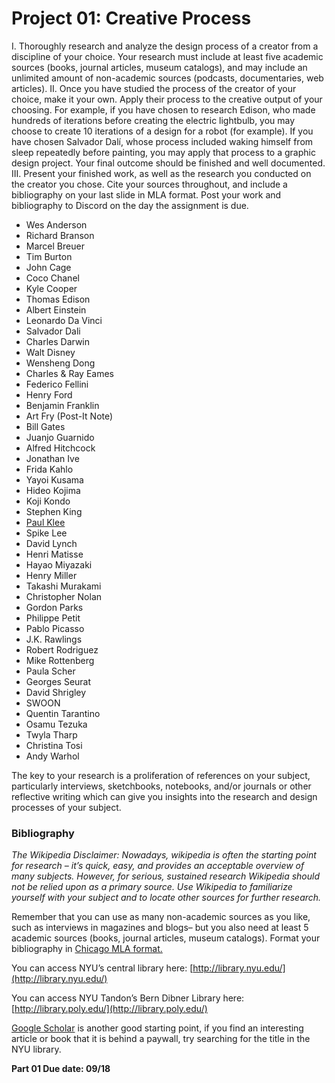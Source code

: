 # Project 01: Creative Process 

I. Thoroughly research and analyze the design process of a creator from a discipline of your choice. Your research must include at least five academic sources (books, journal articles, museum catalogs), and may include an unlimited amount of non-academic sources (podcasts, documentaries, web articles). 
II. Once you have studied the process of the creator of your choice, make it your own. Apply their process to the creative output of your choosing. For example, if you have chosen to research Edison, who made hundreds of iterations before creating the electric lightbulb, you may choose to create 10 iterations of a design for a robot (for example). If you have chosen Salvador Dalí, whose process included waking himself from sleep repeatedly before painting, you may apply that process to a graphic design project. Your final outcome should be finished and well documented.
III. Present your finished work, as well as the research you conducted on the creator you chose. Cite your sources throughout, and include a bibliography on your last slide in MLA format. Post your work and bibliography to Discord on the day the assignment is due.  
* Wes Anderson 
* Richard Branson
* Marcel Breuer
* Tim Burton
* John Cage
* Coco Chanel 
* Kyle Cooper
* Thomas Edison 
* Albert Einstein
* Leonardo Da Vinci 
* Salvador Dali
* Charles Darwin
* Walt Disney  
* Wensheng Dong 
* Charles & Ray Eames
* Federico Fellini
* Henry Ford
* Benjamin Franklin
* Art Fry \(Post-It Note\)
* Bill Gates
* Juanjo Guarnido 
* Alfred Hitchcock
* Jonathan Ive
* Frida Kahlo 
* Yayoi Kusama
* Hideo Kojima 
* Koji Kondo 
* Stephen King 
* [Paul Klee](http://www.openculture.com/2016/03/3900-pages-of-paul-klees-personal-notebooks-are-now-online.html)
* Spike Lee 
* David Lynch
* Henri Matisse  
* Hayao Miyazaki 
* Henry Miller 
* Takashi Murakami 
* Christopher Nolan 
* Gordon Parks
* Philippe Petit
* Pablo Picasso
* J.K. Rawlings 
* Robert Rodriguez
* Mike Rottenberg 
* Paula Scher
* Georges Seurat 
* David Shrigley 
* SWOON
* Quentin Tarantino 
* Osamu Tezuka 
* Twyla Tharp
* Christina Tosi 
* Andy Warhol 

The key to your research is a proliferation of references on your subject, particularly interviews, sketchbooks, notebooks, and/or journals or other reflective writing which can give you insights into the research and design processes of your subject.

### Bibliography

*The Wikipedia Disclaimer: Nowadays, wikipedia is often the starting point for research – it’s quick, easy, and provides an acceptable overview of many subjects. However, for serious, sustained research Wikipedia should not be relied upon as a primary source. Use Wikipedia to familiarize yourself with your subject and to locate other sources for further research.*

Remember that you can use as many non-academic sources as you like, such as interviews in magazines and blogs– but you also need at least 5 academic sources (books, journal articles, museum catalogs). Format your bibliography in [Chicago MLA format.](https://owl.purdue.edu/owl/research_and_citation/chicago_manual_17th_edition/chicago_manual_of_style_17th_edition.html)

You can access NYU’s central library here: [http://library.nyu.edu/](http://library.nyu.edu/)

You can access NYU Tandon’s Bern Dibner Library here: [http://library.poly.edu/](http://library.poly.edu/)

[Google Scholar](https://scholar.google.com/) is another good starting point, if you find an interesting article or book that it is behind a paywall, try searching for the title in the NYU library.  

**Part 01 Due date: 09/18**
